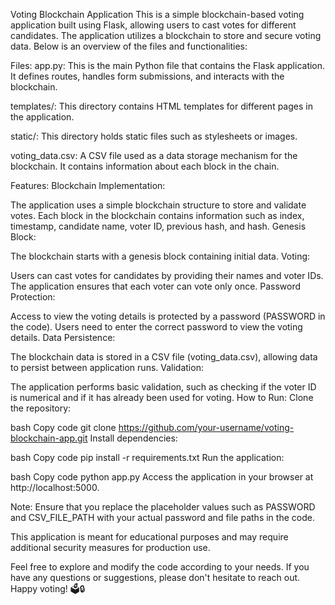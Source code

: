 Voting Blockchain Application
This is a simple blockchain-based voting application built using Flask, allowing users to cast votes for different candidates. The application utilizes a blockchain to store and secure voting data. Below is an overview of the files and functionalities:

Files:
app.py: This is the main Python file that contains the Flask application. It defines routes, handles form submissions, and interacts with the blockchain.

templates/: This directory contains HTML templates for different pages in the application.

static/: This directory holds static files such as stylesheets or images.

voting_data.csv: A CSV file used as a data storage mechanism for the blockchain. It contains information about each block in the chain.

Features:
Blockchain Implementation:

The application uses a simple blockchain structure to store and validate votes.
Each block in the blockchain contains information such as index, timestamp, candidate name, voter ID, previous hash, and hash.
Genesis Block:

The blockchain starts with a genesis block containing initial data.
Voting:

Users can cast votes for candidates by providing their names and voter IDs.
The application ensures that each voter can vote only once.
Password Protection:

Access to view the voting details is protected by a password (PASSWORD in the code).
Users need to enter the correct password to view the voting details.
Data Persistence:

The blockchain data is stored in a CSV file (voting_data.csv), allowing data to persist between application runs.
Validation:

The application performs basic validation, such as checking if the voter ID is numerical and if it has already been used for voting.
How to Run:
Clone the repository:

bash
Copy code
git clone https://github.com/your-username/voting-blockchain-app.git
Install dependencies:

bash
Copy code
pip install -r requirements.txt
Run the application:

bash
Copy code
python app.py
Access the application in your browser at http://localhost:5000.

Note:
Ensure that you replace the placeholder values such as PASSWORD and CSV_FILE_PATH with your actual password and file paths in the code.

This application is meant for educational purposes and may require additional security measures for production use.

Feel free to explore and modify the code according to your needs. If you have any questions or suggestions, please don't hesitate to reach out. Happy voting! 🗳️🔒
